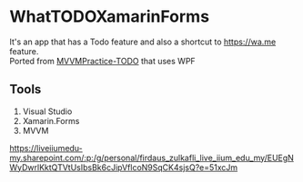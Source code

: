 # WhatTODOXamarinForms
It's an app that has a Todo feature and also a shortcut to https://wa.me feature.  
Ported from [MVVMPractice-TODO](https://github.com/PlashSpeed-Aiman/MVVMPractice-TODO) that uses WPF

## Tools
1. Visual Studio
2. Xamarin.Forms
3. MVVM

https://liveiiumedu-my.sharepoint.com/:p:/g/personal/firdaus_zulkafli_live_iium_edu_my/EUEgNWyDwrlKktQTVtUsIbsBk6cJipVflcoN9SqCK4sjsQ?e=51xcJm
